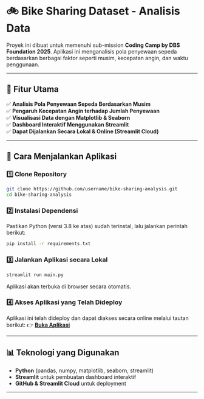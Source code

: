 # 🚲 Bike Sharing Dataset - Analisis Data

Proyek ini dibuat untuk memenuhi sub-mission **Coding Camp by DBS Foundation 2025**.
Aplikasi ini menganalisis pola penyewaan sepeda berdasarkan berbagai faktor seperti musim, kecepatan angin, dan waktu penggunaan.

---

## 📌 Fitur Utama
✅ **Analisis Pola Penyewaan Sepeda Berdasarkan Musim**  
✅ **Pengaruh Kecepatan Angin terhadap Jumlah Penyewaan**  
✅ **Visualisasi Data dengan Matplotlib & Seaborn**  
✅ **Dashboard Interaktif Menggunakan Streamlit**  
✅ **Dapat Dijalankan Secara Lokal & Online (Streamlit Cloud)**

---

## 🚀 Cara Menjalankan Aplikasi

### 1️⃣ **Clone Repository**
```bash
git clone https://github.com/username/bike-sharing-analysis.git
cd bike-sharing-analysis
```

### 2️⃣ **Instalasi Dependensi**
Pastikan Python (versi 3.8 ke atas) sudah terinstal, lalu jalankan perintah berikut:
```bash
pip install -r requirements.txt
```

### 3️⃣ **Jalankan Aplikasi secara Lokal**
```bash
streamlit run main.py
```
Aplikasi akan terbuka di browser secara otomatis.

### 4️⃣ **Akses Aplikasi yang Telah Dideploy**
Aplikasi ini telah dideploy dan dapat diakses secara online melalui tautan berikut:
👉 [**Buka Aplikasi**](https://bike-sharing-data-analysis-dbs.streamlit.app/)

---

## 📊 Teknologi yang Digunakan
- **Python** (pandas, numpy, matplotlib, seaborn, streamlit)
- **Streamlit** untuk pembuatan dashboard interaktif
- **GitHub & Streamlit Cloud** untuk deployment

---